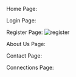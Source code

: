 
Home Page:


Login Page:


Register Page:
![register](https://github.com/Saumyen10/apdcl/assets/123822223/495cd404-9518-4c5b-8f83-ad7c37880fa3)

About Us Page:

Contact Page:

Connections Page:
